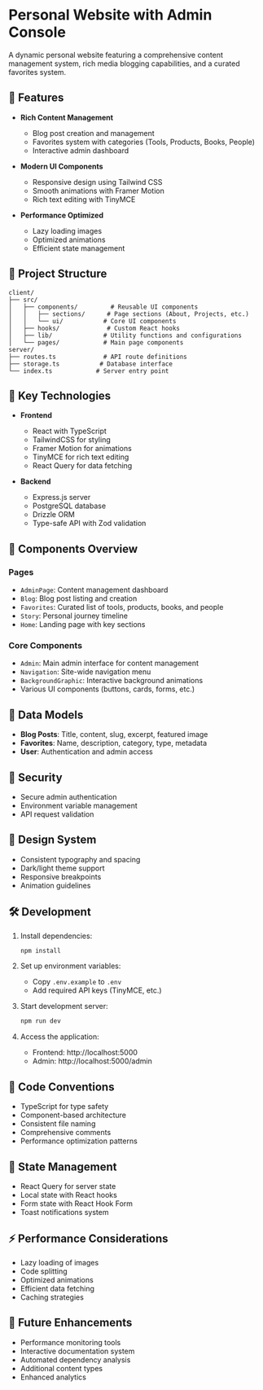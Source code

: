 # Personal Website with Admin Console

A dynamic personal website featuring a comprehensive content management system, rich media blogging capabilities, and a curated favorites system.

## 🌟 Features

- **Rich Content Management**
  - Blog post creation and management
  - Favorites system with categories (Tools, Products, Books, People)
  - Interactive admin dashboard

- **Modern UI Components**
  - Responsive design using Tailwind CSS
  - Smooth animations with Framer Motion
  - Rich text editing with TinyMCE

- **Performance Optimized**
  - Lazy loading images
  - Optimized animations
  - Efficient state management

## 📁 Project Structure

```
client/
├── src/
│   ├── components/         # Reusable UI components
│   │   ├── sections/      # Page sections (About, Projects, etc.)
│   │   └── ui/           # Core UI components
│   ├── hooks/             # Custom React hooks
│   ├── lib/              # Utility functions and configurations
│   └── pages/            # Main page components
server/
├── routes.ts             # API route definitions
├── storage.ts           # Database interface
└── index.ts            # Server entry point
```

## 🔧 Key Technologies

- **Frontend**
  - React with TypeScript
  - TailwindCSS for styling
  - Framer Motion for animations
  - TinyMCE for rich text editing
  - React Query for data fetching

- **Backend**
  - Express.js server
  - PostgreSQL database
  - Drizzle ORM
  - Type-safe API with Zod validation

## 🚀 Components Overview

### Pages
- `AdminPage`: Content management dashboard
- `Blog`: Blog post listing and creation
- `Favorites`: Curated list of tools, products, books, and people
- `Story`: Personal journey timeline
- `Home`: Landing page with key sections

### Core Components
- `Admin`: Main admin interface for content management
- `Navigation`: Site-wide navigation menu
- `BackgroundGraphic`: Interactive background animations
- Various UI components (buttons, cards, forms, etc.)

## 💾 Data Models

- **Blog Posts**: Title, content, slug, excerpt, featured image
- **Favorites**: Name, description, category, type, metadata
- **User**: Authentication and admin access

## 🔐 Security

- Secure admin authentication
- Environment variable management
- API request validation

## 🎨 Design System

- Consistent typography and spacing
- Dark/light theme support
- Responsive breakpoints
- Animation guidelines

## 🛠 Development

1. Install dependencies:
   ```bash
   npm install
   ```

2. Set up environment variables:
   - Copy `.env.example` to `.env`
   - Add required API keys (TinyMCE, etc.)

3. Start development server:
   ```bash
   npm run dev
   ```

4. Access the application:
   - Frontend: http://localhost:5000
   - Admin: http://localhost:5000/admin

## 📝 Code Conventions

- TypeScript for type safety
- Component-based architecture
- Consistent file naming
- Comprehensive comments
- Performance optimization patterns

## 🔄 State Management

- React Query for server state
- Local state with React hooks
- Form state with React Hook Form
- Toast notifications system

## ⚡ Performance Considerations

- Lazy loading of images
- Code splitting
- Optimized animations
- Efficient data fetching
- Caching strategies

## 🎯 Future Enhancements

- Performance monitoring tools
- Interactive documentation system
- Automated dependency analysis
- Additional content types
- Enhanced analytics
